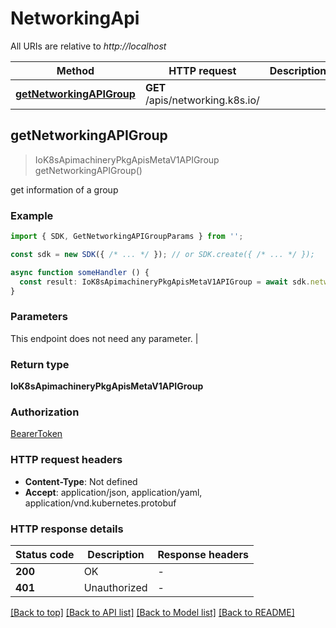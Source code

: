 # NetworkingApi

All URIs are relative to *http://localhost*

| Method                                               | HTTP request                                         | Description                                          |
| ---------------------------------------------------- | ---------------------------------------------------- | ---------------------------------------------------- |
| [**getNetworkingAPIGroup**](NetworkingApi.md#getnetworkingapigroup) | **GET** /apis/networking.k8s.io/ |  |


## **getNetworkingAPIGroup**
> IoK8sApimachineryPkgApisMetaV1APIGroup getNetworkingAPIGroup()

get information of a group

### Example

```typescript
import { SDK, GetNetworkingAPIGroupParams } from '';

const sdk = new SDK({ /* ... */ }); // or SDK.create({ /* ... */ });

async function someHandler () {
  const result: IoK8sApimachineryPkgApisMetaV1APIGroup = await sdk.networking.getNetworkingAPIGroup()
}
```

### Parameters
This endpoint does not need any parameter. |


### Return type

**IoK8sApimachineryPkgApisMetaV1APIGroup**

### Authorization

[BearerToken](../authorization.md#BearerToken)

### HTTP request headers

 - **Content-Type**: Not defined
 - **Accept**: application/json, application/yaml, application/vnd.kubernetes.protobuf


### HTTP response details
| Status code | Description | Response headers |
|-------------|-------------|------------------|
| **200** | OK |  -  |
| **401** | Unauthorized |  -  |

[[Back to top]](NetworkingApi.md#networkingapi) [[Back to API list]](../apis.md#documentation) [[Back to Model list]](../models.md#documentation) [[Back to README]](../../readme.md)


